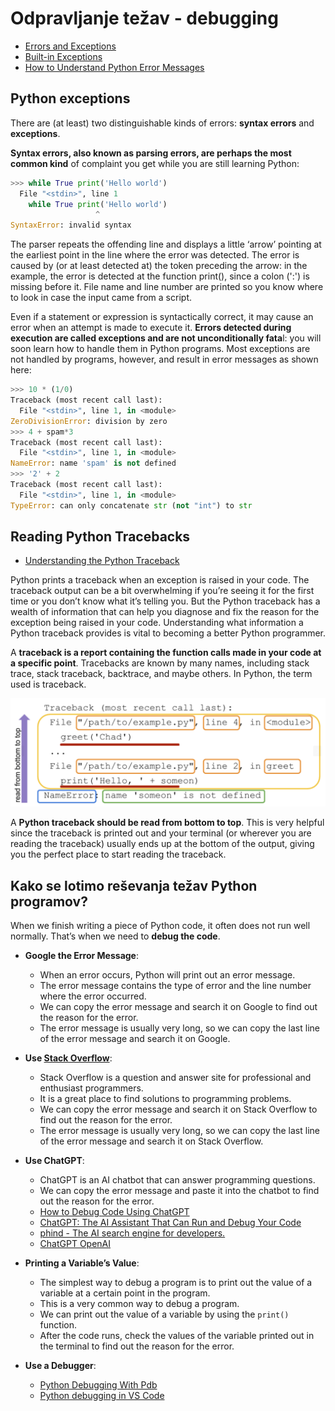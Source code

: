 # Odpravljanje težav - debugging

- [Errors and Exceptions](https://docs.python.org/3/tutorial/errors.html)
- [Built-in Exceptions](https://docs.python.org/3/library/exceptions.html#Exception)
- [How to Understand Python Error Messages](https://vegibit.com/how-to-understand-python-error-messages/)

## Python exceptions
There are (at least) two distinguishable kinds of errors: **syntax errors** and **exceptions**.

**Syntax errors, also known as parsing errors, are perhaps the most common kind** of complaint you get while you are still learning Python:
```python
>>> while True print('Hello world')
  File "<stdin>", line 1
    while True print('Hello world')
                   ^
SyntaxError: invalid syntax
``` 
The parser repeats the offending line and displays a little ‘arrow’ pointing at the earliest point in the line where the error was detected. The error is caused by (or at least detected at) the token preceding the arrow: in the example, the error is detected at the function print(), since a colon (':') is missing before it. File name and line number are printed so you know where to look in case the input came from a script.

Even if a statement or expression is syntactically correct, it may cause an error when an attempt is made to execute it. **Errors detected during execution are called exceptions and are not unconditionally fata**l: you will soon learn how to handle them in Python programs. Most exceptions are not handled by programs, however, and result in error messages as shown here:
```python
>>> 10 * (1/0)
Traceback (most recent call last):
  File "<stdin>", line 1, in <module>
ZeroDivisionError: division by zero
>>> 4 + spam*3
Traceback (most recent call last):
  File "<stdin>", line 1, in <module>
NameError: name 'spam' is not defined
>>> '2' + 2
Traceback (most recent call last):
  File "<stdin>", line 1, in <module>
TypeError: can only concatenate str (not "int") to str
```

## Reading Python Tracebacks
- [Understanding the Python Traceback](https://realpython.com/python-traceback/)

Python prints a traceback when an exception is raised in your code. The traceback output can be a bit overwhelming if you’re seeing it for the first time or you don’t know what it’s telling you. But the Python traceback has a wealth of information that can help you diagnose and fix the reason for the exception being raised in your code. Understanding what information a Python traceback provides is vital to becoming a better Python programmer.

A **traceback is a report containing the function calls made in your code at a specific point**. Tracebacks are known by many names, including stack trace, stack traceback, backtrace, and maybe others. In Python, the term used is traceback.

![traceback](./images/img01.png)

A **Python traceback should be read from bottom to top**. This is very helpful since the traceback is printed out and your terminal (or wherever you are reading the traceback) usually ends up at the bottom of the output, giving you the perfect place to start reading the traceback.

## Kako se lotimo reševanja težav Python programov?
When we finish writing a piece of Python code, it often does not run well normally. That’s when we need to **debug the code**.

- **Google the Error Message**:
    - When an error occurs, Python will print out an error message.
    - The error message contains the type of error and the line number where the error occurred.
    - We can copy the error message and search it on Google to find out the reason for the error.
    - The error message is usually very long, so we can copy the last line of the error message and search it on Google.

- **Use [Stack Overflow](https://stackoverflow.com/)**:
    - Stack Overflow is a question and answer site for professional and enthusiast programmers.
    - It is a great place to find solutions to programming problems.
    - We can copy the error message and search it on Stack Overflow to find out the reason for the error.
    - The error message is usually very long, so we can copy the last line of the error message and search it on Stack Overflow.

- **Use ChatGPT**:
    - ChatGPT is an AI chatbot that can answer programming questions.
    - We can copy the error message and paste it into the chatbot to find out the reason for the error.
    - [How to Debug Code Using ChatGPT](https://rollbar.com/blog/how-to-debug-code-using-chatgpt/)
    - [ChatGPT: The AI Assistant That Can Run and Debug Your Code](https://medium.com/@stringmeteor/chatgpt-the-ai-assistant-that-can-run-and-debug-your-code-8bf8476496f2)
    - [phind - The AI search engine for developers.](https://www.phind.com/)
    - [ChatGPT OpenAI](https://chat.openai.com/)

- **Printing a Variable’s Value**:
    - The simplest way to debug a program is to print out the value of a variable at a certain point in the program.
    - This is a very common way to debug a program.
    - We can print out the value of a variable by using the `print()` function.
    - After the code runs, check the values of the variable printed out in the terminal to find out the reason for the error.

- **Use a Debugger**:
    - [Python Debugging With Pdb](https://realpython.com/python-debugging-pdb/)
    - [Python debugging in VS Code](https://code.visualstudio.com/docs/python/debugging)

